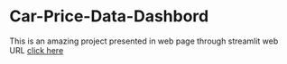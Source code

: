 # Car-Price-Data-Dashbord
This is an amazing project presented in web page through streamlit 
web URL [click here](https://car-prices-data-dashbord-i4jrg7tyfrxjazsjv9kg5o.streamlit.app/)
